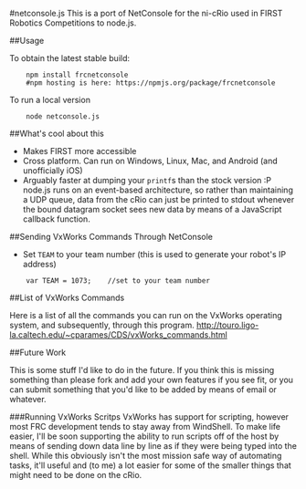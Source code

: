 #netconsole.js
This is a port of NetConsole for the ni-cRio used in FIRST Robotics Competitions to node.js. 

##Usage

To obtain the latest stable build:
```
	npm install frcnetconsole
	#npm hosting is here: https://npmjs.org/package/frcnetconsole
```

To run a local version
```
	node netconsole.js
```

##What's cool about this

-	Makes FIRST more accessible
-	Cross platform. Can run on Windows, Linux, Mac, and Android (and unofficially iOS)
-	Arguably faster at dumping your `printf`s than the stock version :P node.js runs on an event-based architecture, so rather than maintaining a UDP queue, data from the cRio can just be printed to stdout whenever the bound datagram socket sees new data by means of a JavaScript callback function.

##Sending VxWorks Commands Through NetConsole

- Set `TEAM` to your team number (this is used to generate your robot's IP address) 

```
	var TEAM = 1073;	//set to your team number
```

##List of VxWorks Commands

Here is a list of all the commands you can run on the VxWorks operating system, and subsequently, through this program.
http://touro.ligo-la.caltech.edu/~cparames/CDS/vxWorks_commands.html

##Future Work

This is some stuff I'd like to do in the future. If you think this is missing something than please fork and add your own features if you see fit, or you can submit something that you'd like to be added by means of email or whatever.

###Running VxWorks Scritps
VxWorks has support for scripting, however most FRC development tends to stay away from WindShell. To make life easier, I'll be soon supporting the ability to run scripts off of the host by means of sending down data line by line as if they were being typed into the shell. While this obviously isn't the most mission safe way of automating tasks, it'll useful and (to me) a lot easier for some of the smaller things that might need to be done on the cRio.
